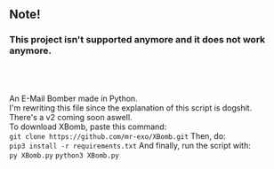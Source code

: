 ## Note!
### This project isn't supported anymore and it does not work anymore.
\
\
\
An E-Mail Bomber made in Python.\
I'm rewriting this file since the explanation of this script is dogshit.\
There's a v2 coming soon aswell.\
To download XBomb, paste this command:\
`git clone https://github.com/mr-exo/XBomb.git`
Then, do:\
`pip3 install -r requirements.txt`
And finally, run the script with:\
`py XBomb.py`
`python3 XBomb.py`
